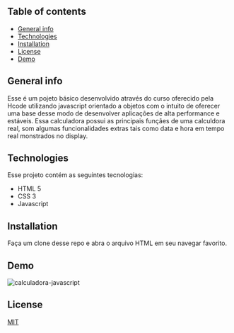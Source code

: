 ## Table of contents
* [General info](#general-info)
* [Technologies](#technologies)
* [Installation](#Installation)
* [License](#License)
* [Demo](#Demo)


## General info
Esse é um pojeto básico desenvolvido através do curso oferecido pela Hcode utilizando javascript orientado a objetos com o intuito de oferecer uma base desse modo de desenvolver
aplicações de alta performance e estáveis.
Essa calculadora possui as principais funçães de uma calculdora real, som algumas funcionalidades extras tais como data e hora em tempo real monstrados no display.
	
## Technologies
Esse projeto contém as seguintes tecnologias:
* HTML 5
* CSS 3 
* Javascript
	
## Installation
Faça um clone desse repo e abra o arquivo HTML em seu navegar favorito.

## Demo
![calculadora-javascript](https://user-images.githubusercontent.com/66249777/106068057-ac05ce80-60de-11eb-9a2a-1d84c8ecd3a9.gif)
 

## License
[MIT](https://choosealicense.com/licenses/mit/)
```
